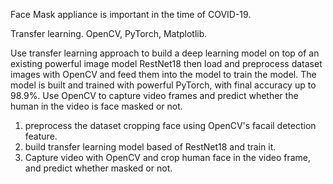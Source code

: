 Face Mask appliance is important in the time of COVID-19.

Transfer learning.
OpenCV, PyTorch, Matplotlib.

Use transfer learning approach to build a deep learning model on top of an existing powerful image model RestNet18
then load and preprocess dataset images with OpenCV and feed them into the model to train the model. The model is built and trained with powerful PyTorch, with final accuracy up to 98.9%.
Use OpenCV to capture video frames and predict whether the human in the video is face masked or not.

1. preprocess the dataset cropping face using OpenCV's facail detection feature.
2. build transfer learning model based of RestNet18 and train it.
3. Capture video with OpenCV and crop human face in the video frame, and predict whether masked or not.
